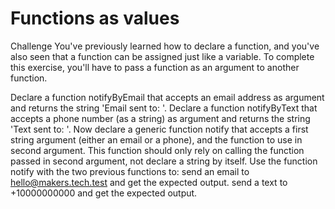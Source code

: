 # Functions as values

Challenge
You've previously learned how to declare a function, and you've also seen that a function can be assigned just like a variable. To complete this exercise, you'll have to pass a function as an argument to another function.

Declare a function notifyByEmail that accepts an email address as argument and returns the string 'Email sent to: <EMAIL>'.
Declare a function notifyByText that accepts a phone number (as a string) as argument and returns the string 'Text sent to: <PHONE NUMBER>'.
Now declare a generic function notify that accepts a first string argument (either an email or a phone), and the function to use in second argument. This function should only rely on calling the function passed in second argument, not declare a string by itself.
Use the function notify with the two previous functions to:
send an email to hello@makers.tech.test and get the expected output.
send a text to +10000000000 and get the expected output.
